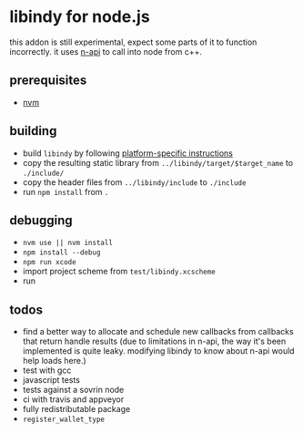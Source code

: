 
# libindy for node.js

this addon is still experimental, expect some parts of it to function incorrectly. it uses [n-api](https://npmjs.org/package/node-addon-api) to call into node from c++.

## prerequisites

* [nvm](https://nvm.sh)

## building

* build `libindy` by following [platform-specific instructions](https://github.com/hyperledger/indy-sdk/tree/master/doc)
* copy the resulting static library from `../libindy/target/$target_name` to `./include/`
* copy the header files from `../libindy/include` to `./include`
* run `npm install` from `.`

## debugging

* `nvm use || nvm install`
* `npm install --debug`
* `npm run xcode`
* import project scheme from `test/libindy.xcscheme`
* run

## todos

* find a better way to allocate and schedule new callbacks from callbacks that return handle results (due to limitations in n-api, the way it's been implemented is quite leaky. modifying libindy to know about n-api would help loads here.)
* test with gcc
* javascript tests
* tests against a sovrin node
* ci with travis and appveyor
* fully redistributable package
* `register_wallet_type`